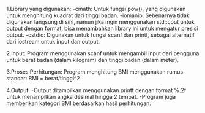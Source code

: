 1.Library yang digunakan:
-cmath: Untuk fungsi pow(), yang digunakan untuk menghitung kuadrat dari tinggi badan.
-iomanip: Sebenarnya tidak digunakan langsung di sini, namun jika ingin menggunakan std::cout untuk output dengan format, bisa menambahkan library ini untuk mengatur presisi output.
-cstdio: Digunakan untuk fungsi scanf dan printf, sebagai alternatif dari iostream untuk input dan output.

2.Input:
Program menggunakan scanf untuk mengambil input dari pengguna untuk berat badan (dalam kilogram) dan tinggi badan (dalam meter).

3.Proses Perhitungan:
Program menghitung BMI menggunakan rumus standar:
BMI = berat/tinggi^2
 
4.Output:
-Output ditampilkan menggunakan printf dengan format %.2f untuk menampilkan angka desimal hingga 2 tempat.
-Program juga memberikan kategori BMI berdasarkan hasil perhitungan.
